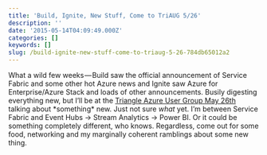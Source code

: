 ```yaml
---
title: 'Build, Ignite, New Stuff, Come to TriAUG 5/26'
description: ''
date: '2015-05-14T04:09:49.000Z'
categories: []
keywords: []
slug: /build-ignite-new-stuff-come-to-triaug-5-26-784db65012a2
---
```


What a wild few weeks — Build saw the official announcement of Service Fabric and some other hot Azure news and Ignite saw Azure for Enterprise/Azure Stack and loads of other announcements. Busily digesting everything new, but I’ll be at the [Triangle Azure User Group May 26th](http://www.meetup.com/Triangle-Azure-User-Group-TriAUG/events/222519224/?a=socialmedia) talking about \*something\* new. Just not sure _what_ yet. I’m between Service Fabric and Event Hubs → Stream Analytics → Power BI. Or it could be something completely different, who knows. Regardless, come out for some food, networking and my marginally coherent ramblings about some new thing.
